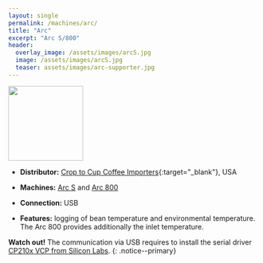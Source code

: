 ```yaml
---
layout: single
permalink: /machines/arc/
title: "Arc"
excerpt: "Arc S/800"
header:
  overlay_image: /assets/images/arcS.jpg
  image: /assets/images/arcS.jpg
  teaser: assets/images/arc-supporter.jpg
---
```


<img class="tab-image" src="{{ site.baseurl }}/assets/images/supporter-badge.png" width="150px">

* __Distributor:__ [Crop to Cup Coffee Importers](https://www.croptocup.com/){:target="_blank"}, USA

* __Machines:__ [Arc S](https://showroomcoffee.com/product/arc-s-sample-roaster/) and [Arc 800](https://showroomcoffee.com/product/arc-roaster-800g-coffee-roaster/)
* __Connection:__ USB
* __Features:__ logging of bean temperature and environmental temperature. The Arc 800 provides additionally the inlet temperature.

**Watch out!**
The communication via USB requires to install the serial driver [CP210x VCP from Silicon Labs](https://www.silabs.com/products/development-tools/software/usb-to-uart-bridge-vcp-drivers).
{: .notice--primary}